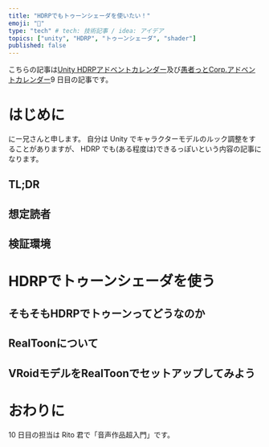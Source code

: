 ```yaml
---
title: "HDRPでもトゥーンシェーダを使いたい！"
emoji: "📑"
type: "tech" # tech: 技術記事 / idea: アイデア
topics: ["unity", "HDRP", "トゥーンシェーダ", "shader"]
published: false
---
```


こちらの記事は[Unity HDRPアドベントカレンダー](https://qiita.com/advent-calendar/2020/unity-hdrp-advent-calender)及び[愚者っとCorp.アドベントカレンダー](https://adventar.org/calendars/5126)9 日目の記事です。

# はじめに

にー兄さんと申します。
自分は Unity でキャラクターモデルのルック調整をすることがありますが、
HDRP でも(ある程度は)できるっぽいという内容の記事になります。

## TL;DR

## 想定読者

## 検証環境

# HDRPでトゥーンシェーダを使う

## そもそもHDRPでトゥーンってどうなのか

## RealToonについて

## VRoidモデルをRealToonでセットアップしてみよう

# おわりに

10 日目の担当は Rito 君で「音声作品超入門」です。